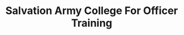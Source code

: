 ---
layout: repo
title: "Salvation Army College For Officer Training"
id: 23142
permalink: repos/23142/
---